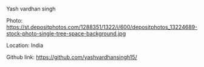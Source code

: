 Yash vardhan singh

Photo: https://st.depositphotos.com/1288351/1322/i/600/depositphotos_13224689-stock-photo-single-tree-space-background.jpg

Location: India

Github link: https://github.com/yashvardhansingh15/

